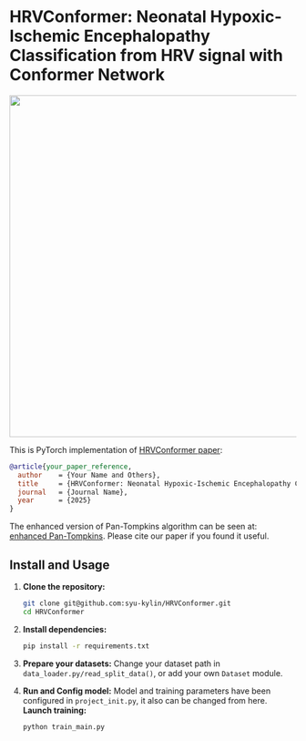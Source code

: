 # HRVConformer: Neonatal Hypoxic-Ischemic Encephalopathy Classification from HRV signal with Conformer Network

<p align="center">
  <img src="https://s3.bmp.ovh/imgs/2025/03/28/35d76b114fd45a30.png" width="600">
</p>


This is PyTorch implementation of [HRVConformer paper]():
```bibtex
@article{your_paper_reference,
  author    = {Your Name and Others},
  title     = {HRVConformer: Neonatal Hypoxic-Ischemic Encephalopathy Classification from HRV signal with Conformer Network},
  journal   = {Journal Name},
  year      = {2025}
}
```
The enhanced version of Pan-Tompkins algorithm can be seen at: [enhanced Pan-Tompkins](https://github.com/syu-kylin/enhanced-Pan-Tompkin).
Please cite our paper if you found it useful.

## Install and Usage
1. **Clone the repository:**  
   ```bash
   git clone git@github.com:syu-kylin/HRVConformer.git
   cd HRVConformer
   ```

2. **Install dependencies:**
    ```bash
    pip install -r requirements.txt
    ```

3. **Prepare your datasets:**
    Change your dataset path in `data_loader.py/read_split_data()`, or add your own `Dataset` module.

4. **Run and Config model:**
   Model and training parameters have been configured in `project_init.py`, it also can be changed from here.
   **Launch training:**
   ```bash
   python train_main.py
   ```


